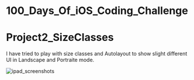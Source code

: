 # 100_Days_Of_iOS_Coding_Challenge
# Project2_SizeClasses

I have tried to play with size classes and Autolayout to show slight different UI in Landscape and Portraite mode. 

![ipad_screenshots](https://cloud.githubusercontent.com/assets/9490458/26220847/f5b6b9fc-3c31-11e7-8424-5130e18f6f88.png)

